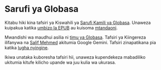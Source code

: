 # Sarufi ya Globasa

Kitabu hiki kina tafsiri ya Kiswahili ya [Sarufi Kamili ya Globasa][cgg].
Unaweza kuipakua katika [umbizo la EPUB][epub] au kuisoma [mtandaoni][online].

Mwandishi wa maudhui asilia ni [timu ya Globasa][gb].
Tafsiri ya Kiingereza ilifanywa na [Salif Mehmed][sm] akitumia Google Gemini.
Tafsiri zinapatikana pia katika [lugha nyingine][all].

Ikiwa unataka kuboresha tafsiri hii, unaweza kupendekeza mabadiliko ukitumia kitufe kilicho upande wa juu kulia wa ukurasa.

[^1]: Kwa kadri inavyowezekana kisheria, waandishi wameachilia haki zote za hakimiliki na haki zinazohusiana au zilizo karibu na maudhui ya tovuti hii.

[cgg]:https://salif.github.io/gramati-fe-globasa/eng/
[epub]:Gramati_fe_Globasa_Mesi_1_Nyan_2025_sw_gemini.epub
[online]:https://salif.github.io/gramati-fe-globasa/sw-gemini/
[gb]:https://globasa.net/
[sm]:https://salif.eu/
[all]:https://salif.github.io/gramati-fe-globasa/
